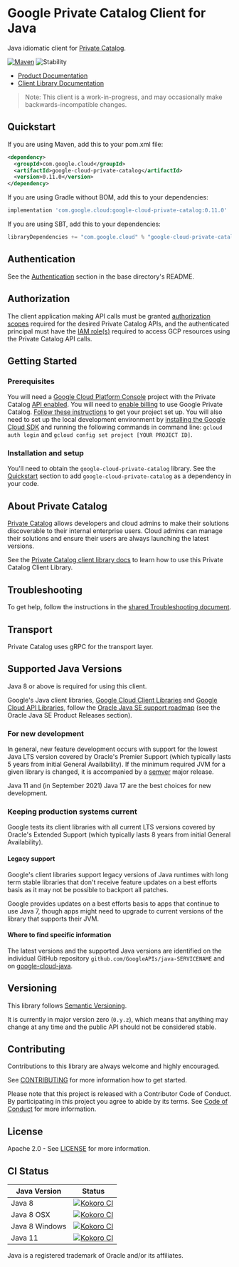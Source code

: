 # Google Private Catalog Client for Java

Java idiomatic client for [Private Catalog][product-docs].

[![Maven][maven-version-image]][maven-version-link]
![Stability][stability-image]

- [Product Documentation][product-docs]
- [Client Library Documentation][javadocs]

> Note: This client is a work-in-progress, and may occasionally
> make backwards-incompatible changes.


## Quickstart


If you are using Maven, add this to your pom.xml file:


```xml
<dependency>
  <groupId>com.google.cloud</groupId>
  <artifactId>google-cloud-private-catalog</artifactId>
  <version>0.11.0</version>
</dependency>
```

If you are using Gradle without BOM, add this to your dependencies:

```Groovy
implementation 'com.google.cloud:google-cloud-private-catalog:0.11.0'
```

If you are using SBT, add this to your dependencies:

```Scala
libraryDependencies += "com.google.cloud" % "google-cloud-private-catalog" % "0.11.0"
```

## Authentication

See the [Authentication][authentication] section in the base directory's README.

## Authorization

The client application making API calls must be granted [authorization scopes][auth-scopes] required for the desired Private Catalog APIs, and the authenticated principal must have the [IAM role(s)][predefined-iam-roles] required to access GCP resources using the Private Catalog API calls.

## Getting Started

### Prerequisites

You will need a [Google Cloud Platform Console][developer-console] project with the Private Catalog [API enabled][enable-api].
You will need to [enable billing][enable-billing] to use Google Private Catalog.
[Follow these instructions][create-project] to get your project set up. You will also need to set up the local development environment by
[installing the Google Cloud SDK][cloud-sdk] and running the following commands in command line:
`gcloud auth login` and `gcloud config set project [YOUR PROJECT ID]`.

### Installation and setup

You'll need to obtain the `google-cloud-private-catalog` library.  See the [Quickstart](#quickstart) section
to add `google-cloud-private-catalog` as a dependency in your code.

## About Private Catalog


[Private Catalog][product-docs] allows developers and cloud admins to make their solutions discoverable to their internal enterprise users. Cloud admins can manage their solutions and ensure their users are always launching the latest versions.

See the [Private Catalog client library docs][javadocs] to learn how to
use this Private Catalog Client Library.






## Troubleshooting

To get help, follow the instructions in the [shared Troubleshooting document][troubleshooting].

## Transport

Private Catalog uses gRPC for the transport layer.

## Supported Java Versions

Java 8 or above is required for using this client.

Google's Java client libraries,
[Google Cloud Client Libraries][cloudlibs]
and
[Google Cloud API Libraries][apilibs],
follow the
[Oracle Java SE support roadmap][oracle]
(see the Oracle Java SE Product Releases section).

### For new development

In general, new feature development occurs with support for the lowest Java
LTS version covered by  Oracle's Premier Support (which typically lasts 5 years
from initial General Availability). If the minimum required JVM for a given
library is changed, it is accompanied by a [semver][semver] major release.

Java 11 and (in September 2021) Java 17 are the best choices for new
development.

### Keeping production systems current

Google tests its client libraries with all current LTS versions covered by
Oracle's Extended Support (which typically lasts 8 years from initial
General Availability).

#### Legacy support

Google's client libraries support legacy versions of Java runtimes with long
term stable libraries that don't receive feature updates on a best efforts basis
as it may not be possible to backport all patches.

Google provides updates on a best efforts basis to apps that continue to use
Java 7, though apps might need to upgrade to current versions of the library
that supports their JVM.

#### Where to find specific information

The latest versions and the supported Java versions are identified on
the individual GitHub repository `github.com/GoogleAPIs/java-SERVICENAME`
and on [google-cloud-java][g-c-j].

## Versioning


This library follows [Semantic Versioning](http://semver.org/).


It is currently in major version zero (``0.y.z``), which means that anything may change at any time
and the public API should not be considered stable.


## Contributing


Contributions to this library are always welcome and highly encouraged.

See [CONTRIBUTING][contributing] for more information how to get started.

Please note that this project is released with a Contributor Code of Conduct. By participating in
this project you agree to abide by its terms. See [Code of Conduct][code-of-conduct] for more
information.


## License

Apache 2.0 - See [LICENSE][license] for more information.

## CI Status

Java Version | Status
------------ | ------
Java 8 | [![Kokoro CI][kokoro-badge-image-2]][kokoro-badge-link-2]
Java 8 OSX | [![Kokoro CI][kokoro-badge-image-3]][kokoro-badge-link-3]
Java 8 Windows | [![Kokoro CI][kokoro-badge-image-4]][kokoro-badge-link-4]
Java 11 | [![Kokoro CI][kokoro-badge-image-5]][kokoro-badge-link-5]

Java is a registered trademark of Oracle and/or its affiliates.

[product-docs]: https://cloud.google.com/private-catalog/docs
[javadocs]: https://cloud.google.com/java/docs/reference/google-cloud-private-catalog/latest/history
[kokoro-badge-image-1]: http://storage.googleapis.com/cloud-devrel-public/java/badges/java-private-catalog/java7.svg
[kokoro-badge-link-1]: http://storage.googleapis.com/cloud-devrel-public/java/badges/java-private-catalog/java7.html
[kokoro-badge-image-2]: http://storage.googleapis.com/cloud-devrel-public/java/badges/java-private-catalog/java8.svg
[kokoro-badge-link-2]: http://storage.googleapis.com/cloud-devrel-public/java/badges/java-private-catalog/java8.html
[kokoro-badge-image-3]: http://storage.googleapis.com/cloud-devrel-public/java/badges/java-private-catalog/java8-osx.svg
[kokoro-badge-link-3]: http://storage.googleapis.com/cloud-devrel-public/java/badges/java-private-catalog/java8-osx.html
[kokoro-badge-image-4]: http://storage.googleapis.com/cloud-devrel-public/java/badges/java-private-catalog/java8-win.svg
[kokoro-badge-link-4]: http://storage.googleapis.com/cloud-devrel-public/java/badges/java-private-catalog/java8-win.html
[kokoro-badge-image-5]: http://storage.googleapis.com/cloud-devrel-public/java/badges/java-private-catalog/java11.svg
[kokoro-badge-link-5]: http://storage.googleapis.com/cloud-devrel-public/java/badges/java-private-catalog/java11.html
[stability-image]: https://img.shields.io/badge/stability-preview-yellow
[maven-version-image]: https://img.shields.io/maven-central/v/com.google.cloud/google-cloud-private-catalog.svg
[maven-version-link]: https://search.maven.org/search?q=g:com.google.cloud%20AND%20a:google-cloud-private-catalog&core=gav
[authentication]: https://github.com/googleapis/google-cloud-java#authentication
[auth-scopes]: https://developers.google.com/identity/protocols/oauth2/scopes
[predefined-iam-roles]: https://cloud.google.com/iam/docs/understanding-roles#predefined_roles
[iam-policy]: https://cloud.google.com/iam/docs/overview#cloud-iam-policy
[developer-console]: https://console.developers.google.com/
[create-project]: https://cloud.google.com/resource-manager/docs/creating-managing-projects
[cloud-sdk]: https://cloud.google.com/sdk/
[troubleshooting]: https://github.com/googleapis/google-cloud-common/blob/main/troubleshooting/readme.md#troubleshooting
[contributing]: https://github.com/googleapis/java-private-catalog/blob/main/CONTRIBUTING.md
[code-of-conduct]: https://github.com/googleapis/java-private-catalog/blob/main/CODE_OF_CONDUCT.md#contributor-code-of-conduct
[license]: https://github.com/googleapis/java-private-catalog/blob/main/LICENSE
[enable-billing]: https://cloud.google.com/apis/docs/getting-started#enabling_billing
[enable-api]: https://console.cloud.google.com/flows/enableapi?apiid=privatecatalog.googleapis.com
[libraries-bom]: https://github.com/GoogleCloudPlatform/cloud-opensource-java/wiki/The-Google-Cloud-Platform-Libraries-BOM
[shell_img]: https://gstatic.com/cloudssh/images/open-btn.png

[semver]: https://semver.org/
[cloudlibs]: https://cloud.google.com/apis/docs/client-libraries-explained
[apilibs]: https://cloud.google.com/apis/docs/client-libraries-explained#google_api_client_libraries
[oracle]: https://www.oracle.com/java/technologies/java-se-support-roadmap.html
[g-c-j]: http://github.com/googleapis/google-cloud-java
